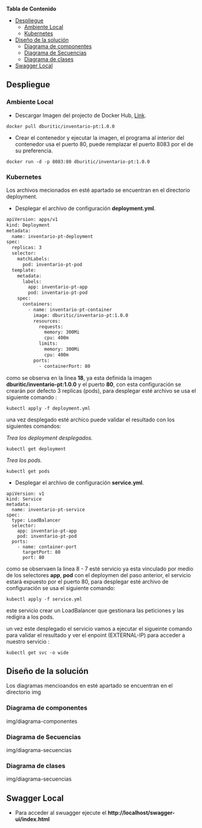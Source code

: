 **Tabla de Contenido**

- [Despliegue](#despliegue)
  - [Ambiente Local](#ambiente-local)
  - [Kubernetes](#kubernetes)
- [Diseño de la solución](#diseño-de-la-solución)
  - [Diagrama de componentes](#diagrama-de-componentes)
  - [Diagrama de Secuencias](#diagrama-de-secuencias)
  - [Diagrama de clases](#diagrama-de-clases)
- [Swagger Local](#swagger-local)

## Despliegue
### Ambiente Local
- Descargar Imagen del projecto de Docker Hub, [Link](https://hub.docker.com/r/dburitic/inventario-pt).

```docker
docker pull dburitic/inventario-pt:1.0.0
```
- Crear el contenedor y ejecutar la imagen, el programa al interior del contenedor usa el puerto 80, puede remplazar el puerto 8083 por el de su preferencia.

```docker
docker run -d -p 8083:80 dburitic/inventario-pt:1.0.0
```
### Kubernetes
Los archivos mecionados en esté apartado se encuentran en el directorio deployment.
- Desplegar el archivo de configuración **deployment.yml**.

```bash
apiVersion: apps/v1
kind: Deployment
metadata:
  name: inventario-pt-deployment
spec:
  replicas: 3
  selector:
    matchLabels:
      pod: inventario-pt-pod
  template:
    metadata:
      labels:
        app: inventario-pt-app
        pod: inventario-pt-pod
    spec:
      containers:
        - name: inventario-pt-container
          image: dburitic/inventario-pt:1.0.0
          resources:
            requests:
              memory: 300Mi
              cpu: 400m
            limits:
              memory: 300Mi
              cpu: 400m
          ports:
            - containerPort: 80
```
como se observa en la linea **18**, ya esta definida la imagen **dburitic/inventario-pt:1.0.0**  y el puerto **80**, con esta configuración se crearán por defecto 3 replicas (pods), para desplegar esté archivo se usa el siguiente comando :

```docker
kubectl apply -f deployment.yml
```
una vez desplegado esté archico puede validar el resultado con los siguientes comandos:

*Trea los deployment desplegados.*
```docker
kubectl get deployment
```

*Trea los pods.*
```docker
kubectl get pods
```

- Desplegar el archivo de configuración **service.yml**.

```docker
apiVersion: v1
kind: Service
metadata:
  name: inventario-pt-service
spec:
  type: LoadBalancer
  selector:
    app: inventario-pt-app
    pod: inventario-pt-pod
  ports:
    - name: container-port
      targetPort: 80
      port: 80
```
como se observaen la linea 8 - 7 esté servicio ya esta vinculado por medio de los selectores **app**, **pod** con el deploymen del paso anterior, el servicio estará expuesto por el puerto 80, para desplegar esté archivo de configuración se usa el siguiente comando:

```docker
kubectl apply -f service.yml
```

este servicio crear un LoadBalancer que gestionara las peticiones y las redigira a los pods.

un vez este desplegado el servicio vamos a ejecutar el sigueinte comando para validar el resultado y ver el enpoint (EXTERNAL-IP) para acceder a nuestro servicio :


```docker
kubectl get svc -o wide
```
## Diseño de la solución
Los diagramas mencioandos en esté apartado se encuentran en el directorio img
### Diagrama de componentes
img/diagrama-componentes
### Diagrama de Secuencias
img/diagrama-secuencias
### Diagrama de clases
img/diagrama-secuencias


## Swagger Local
- Para acceder al swuagger ejecute el **http://localhost/swagger-ui/index.html**

